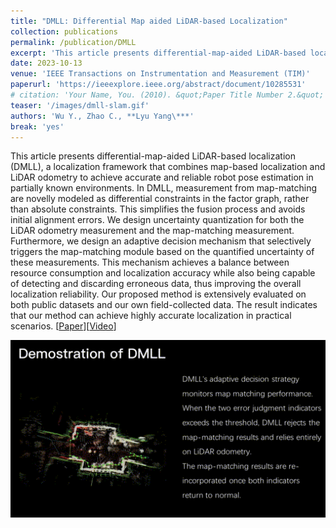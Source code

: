 ```yaml
---
title: "DMLL: Differential Map aided LiDAR-based Localization"
collection: publications
permalink: /publication/DMLL
excerpt: 'This article presents differential-map-aided LiDAR-based localization (DMLL), a localization framework that combines map-based localization and LiDAR odometry to achieve accurate and reliable robot pose estimation in partially known environments. \[[Video](https://youtu.be/HsY04_7ulgg)\]'
date: 2023-10-13
venue: 'IEEE Transactions on Instrumentation and Measurement (TIM)' 
paperurl: 'https://ieeexplore.ieee.org/abstract/document/10285531'
# citation: 'Your Name, You. (2010). &quot;Paper Title Number 2.&quot; <i>Journal 1</i>. 1(2).'
teaser: '/images/dmll-slam.gif'
authors: 'Wu Y., Zhao C., **Lyu Yang\***'
break: 'yes'
---
```

This article presents differential-map-aided LiDAR-based localization (DMLL), a localization framework that combines map-based localization and LiDAR odometry to achieve accurate and reliable robot pose estimation in partially known environments. In DMLL, measurement from map-matching are novelly modeled as differential constraints in the factor graph, rather than absolute constraints. This simplifies the fusion process and avoids initial alignment errors. We design uncertainty quantization for both the LiDAR odometry measurement and the map-matching measurement. Furthermore, we design an adaptive decision mechanism that selectively triggers the map-matching module based on the quantified uncertainty of these measurements. This mechanism achieves a balance between resource consumption and localization accuracy while also being capable of detecting and discarding erroneous data, thus improving the overall localization reliability. Our proposed method is extensively evaluated on both public datasets and our own field-collected data. The result indicates that our method can achieve highly accurate localization in practical scenarios.
\[[Paper](https://ieeexplore.ieee.org/stamp/stamp.jsp?tp=&arnumber=10439642)\]\[[Video](https://youtu.be/HsY04_7ulgg)\]

<img style="float: center;" src="/images/dmll-slam.gif">
